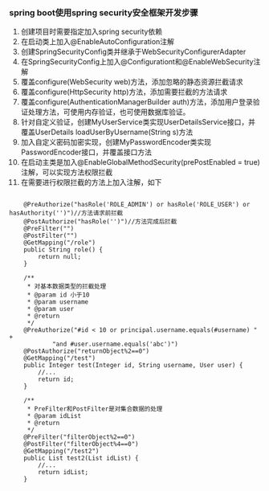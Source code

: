 ### spring boot使用spring security安全框架开发步骤

1. 创建项目时需要指定加入spring security依赖
2. 在启动类上加入@EnableAutoConfiguration注解
3. 创建SpringSecurityConfig类并继承于WebSecurityConfigurerAdapter
4. 在SpringSecurityConfig上加入@Configurationt和@EnableWebSecurity注解
5. 覆盖configure(WebSecurity web)方法，添加忽略的静态资源拦截请求
6. 覆盖configure(HttpSecurity http)方法，添加需要拦截的方法请求
7. 覆盖configure(AuthenticationManagerBuilder auth)方法，添加用户登录验证处理方法，可使用内存验证，也可使用数据库验证。
8. 针对自定义验证，创建MyUserService类实现UserDetailsService接口，并覆盖UserDetails loadUserByUsername(String s)方法
9. 加入自定义密码加密实现，创建MyPasswordEncoder类实现PasswordEncoder接口，并覆盖接口方法
10. 在启动主类是加入@EnableGlobalMethodSecurity(prePostEnabled = true)注解，可以实现方法权限拦截
11. 在需要进行权限拦截的方法上加入注解，如下
<pre><code>
    @PreAuthorize("hasRole('ROLE_ADMIN') or hasRole('ROLE_USER') or hasAuthority('')")//方法请求前拦截
    @PostAuthorize("hasRole('')")//方法完成后拦截
    @PreFilter("")
    @PostFilter("")
    @GetMapping("/role")
    public String role() {
        return null;
    }
    
    /**
     * 对基本数据类型的拦截处理
     * @param id 小于10
     * @param username
     * @param user
     * @return
     */
    @PreAuthorize("#id < 10 or principal.username.equals(#username) " +
            "and #user.username.equals('abc')")
    @PostAuthorize("returnObject%2==0")
    @GetMapping("/test")
    public Integer test(Integer id, String username, User user) {
        //...
        return id;
    }

    /**
     * PreFilter和PostFilter是对集合数据的处理
     * @param idList
     * @return
     */
    @PreFilter("filterObject%2==0")
    @PostFilter("filterObject%4==0")
    @GetMapping("/test2")
    public List<Integer> test2(List<Integer> idList) {
        //...
        return idList;
    }
</code></pre>